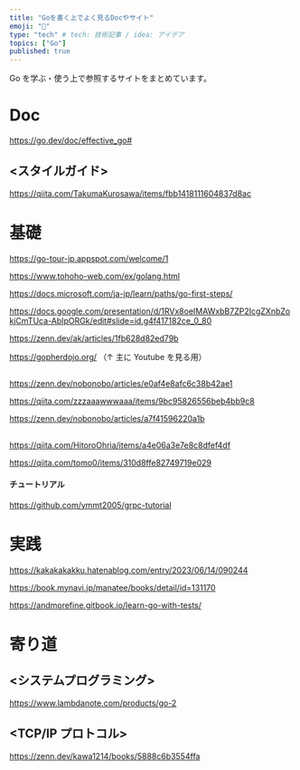 ```yaml
---
title: "Goを書く上でよく見るDocやサイト"
emoji: "💭"
type: "tech" # tech: 技術記事 / idea: アイデア
topics: ["Go"]
published: true
---
```


Go を学ぶ・使う上で参照するサイトをまとめています。

# Doc

https://go.dev/doc/effective_go#

## <スタイルガイド>

https://qiita.com/TakumaKurosawa/items/fbb1418111604837d8ac

# 基礎

https://go-tour-jp.appspot.com/welcome/1

https://www.tohoho-web.com/ex/golang.html

https://docs.microsoft.com/ja-jp/learn/paths/go-first-steps/

https://docs.google.com/presentation/d/1RVx8oeIMAWxbB7ZP2IcgZXnbZokjCmTUca-AbIpORGk/edit#slide=id.g4f417182ce_0_80

https://zenn.dev/ak/articles/1fb628d82ed79b

https://gopherdojo.org/
（↑ 主に Youtube を見る用）

## <Tips>

https://zenn.dev/nobonobo/articles/e0af4e8afc6c38b42ae1

https://qiita.com/zzzaaawwwaaa/items/9bc95826556beb4bb9c8

https://zenn.dev/nobonobo/articles/a7f41596220a1b

## <grpc>

https://qiita.com/HitoroOhria/items/a4e06a3e7e8c8dfef4df

https://qiita.com/tomo0/items/310d8ffe82749719e029

#### チュートリアル

https://github.com/ymmt2005/grpc-tutorial

# 実践

https://kakakakakku.hatenablog.com/entry/2023/06/14/090244

https://book.mynavi.jp/manatee/books/detail/id=131170

https://andmorefine.gitbook.io/learn-go-with-tests/

# 寄り道

## <システムプログラミング>

https://www.lambdanote.com/products/go-2

## <TCP/IP プロトコル>

https://zenn.dev/kawa1214/books/5888c6b3554ffa
